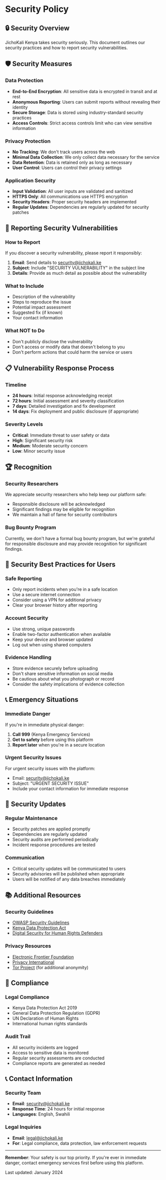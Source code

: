 # Security Policy

## 🔒 Security Overview

JichoKali Kenya takes security seriously. This document outlines our security practices and how to report security vulnerabilities.

## 🛡️ Security Measures

### Data Protection
- **End-to-End Encryption**: All sensitive data is encrypted in transit and at rest
- **Anonymous Reporting**: Users can submit reports without revealing their identity
- **Secure Storage**: Data is stored using industry-standard security practices
- **Access Controls**: Strict access controls limit who can view sensitive information

### Privacy Protection
- **No Tracking**: We don't track users across the web
- **Minimal Data Collection**: We only collect data necessary for the service
- **Data Retention**: Data is retained only as long as necessary
- **User Control**: Users can control their privacy settings

### Application Security
- **Input Validation**: All user inputs are validated and sanitized
- **HTTPS Only**: All communications use HTTPS encryption
- **Security Headers**: Proper security headers are implemented
- **Regular Updates**: Dependencies are regularly updated for security patches

## 🚨 Reporting Security Vulnerabilities

### How to Report
If you discover a security vulnerability, please report it responsibly:

1. **Email**: Send details to security@jichokali.ke
2. **Subject**: Include "SECURITY VULNERABILITY" in the subject line
3. **Details**: Provide as much detail as possible about the vulnerability

### What to Include
- Description of the vulnerability
- Steps to reproduce the issue
- Potential impact assessment
- Suggested fix (if known)
- Your contact information

### What NOT to Do
- Don't publicly disclose the vulnerability
- Don't access or modify data that doesn't belong to you
- Don't perform actions that could harm the service or users

## 📋 Vulnerability Response Process

### Timeline
- **24 hours**: Initial response acknowledging receipt
- **72 hours**: Initial assessment and severity classification
- **7 days**: Detailed investigation and fix development
- **14 days**: Fix deployment and public disclosure (if appropriate)

### Severity Levels
- **Critical**: Immediate threat to user safety or data
- **High**: Significant security risk
- **Medium**: Moderate security concern
- **Low**: Minor security issue

## 🏆 Recognition

### Security Researchers
We appreciate security researchers who help keep our platform safe:
- Responsible disclosure will be acknowledged
- Significant findings may be eligible for recognition
- We maintain a hall of fame for security contributors

### Bug Bounty Program
Currently, we don't have a formal bug bounty program, but we're grateful for responsible disclosure and may provide recognition for significant findings.

## 🔐 Security Best Practices for Users

### Safe Reporting
- Only report incidents when you're in a safe location
- Use a secure internet connection
- Consider using a VPN for additional privacy
- Clear your browser history after reporting

### Account Security
- Use strong, unique passwords
- Enable two-factor authentication when available
- Keep your device and browser updated
- Log out when using shared computers

### Evidence Handling
- Store evidence securely before uploading
- Don't share sensitive information on social media
- Be cautious about what you photograph or record
- Consider the safety implications of evidence collection

## 📞 Emergency Situations

### Immediate Danger
If you're in immediate physical danger:
1. **Call 999** (Kenya Emergency Services)
2. **Get to safety** before using this platform
3. **Report later** when you're in a secure location

### Urgent Security Issues
For urgent security issues with the platform:
- Email: security@jichokali.ke
- Subject: "URGENT SECURITY ISSUE"
- Include your contact information for immediate response

## 🔄 Security Updates

### Regular Maintenance
- Security patches are applied promptly
- Dependencies are regularly updated
- Security audits are performed periodically
- Incident response procedures are tested

### Communication
- Critical security updates will be communicated to users
- Security advisories will be published when appropriate
- Users will be notified of any data breaches immediately

## 📚 Additional Resources

### Security Guidelines
- [OWASP Security Guidelines](https://owasp.org/)
- [Kenya Data Protection Act](https://www.odpc.go.ke/)
- [Digital Security for Human Rights Defenders](https://www.frontlinedefenders.org/en/resource-publication/digital-security-manual)

### Privacy Resources
- [Electronic Frontier Foundation](https://www.eff.org/)
- [Privacy International](https://privacyinternational.org/)
- [Tor Project](https://www.torproject.org/) (for additional anonymity)

## 📄 Compliance

### Legal Compliance
- Kenya Data Protection Act 2019
- General Data Protection Regulation (GDPR)
- UN Declaration of Human Rights
- International human rights standards

### Audit Trail
- All security incidents are logged
- Access to sensitive data is monitored
- Regular security assessments are conducted
- Compliance reports are generated as needed

## 📞 Contact Information

### Security Team
- **Email**: security@jichokali.ke
- **Response Time**: 24 hours for initial response
- **Languages**: English, Swahili

### Legal Inquiries
- **Email**: legal@jichokali.ke
- **For**: Legal compliance, data protection, law enforcement requests

---

**Remember**: Your safety is our top priority. If you're ever in immediate danger, contact emergency services first before using this platform.

Last updated: January 2024